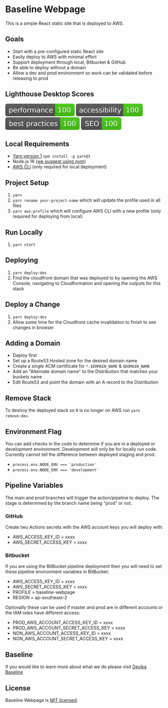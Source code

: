 # Baseline Webpage

This is a simple React static site that is deployed to AWS.

## Goals

* Start with a pre-configured static React site
* Easily deploy to AWS with minimal effort
* Support deployment through local, Bitbucket & GitHub
* Be able to deploy without a domain
* Allow a dev and prod environment so work can be validated before releasing to prod

## Lighthouse Desktop Scores

![Lighthouse Performance](./assets/performance-100-brightgreen.svg)
![Lighthouse Accessibility](./assets/accessibility-100-brightgreen.svg)
![Lighthouse Best Practices](./assets/best-practices-100-brightgreen.svg)
![Lighthouse SEO](./assets/SEO-100-brightgreen.svg)

## Local Requirements

* [Yarn version 1](https://classic.yarnpkg.com/en/docs/install) `npm install -g yarn@1`
* Node.js 16 [(we suggest using nvm)](https://github.com/nvm-sh/nvm#install--update-script) 
* [AWS CLI](https://aws.amazon.com/cli) (only required for local deployment)

## Project Setup

1. `yarn`
2. `yarn rename your-project-name` which will update the profile used in all files
3. `yarn aws:profile` which will configure AWS CLI with a new profile (only required for deploying from local)

## Run Locally

1. `yarn start`

## Deploying

1. `yarn deploy:dev`
2. Find the cloudfront domain that was deployed to by opening the AWS Console, navigating to Cloudformation and opening the outputs for this stack

## Deploy a Change

1. `yarn deploy:dev`
2. Allow some time for the Cloudfront cache invalidation to finish to see changes in browser

## Adding a Domain

* Deploy first
* Set up a Route53 Hosted zone for the desired domain name
* Create a *single* ACM certificate for `*.$DOMAIN_NAME` & `$DOMAIN_NAME` 
* Add an "Alternate domain name" to the Distribution that matches your buckets name
* Edit Route53 and point the domain with an A record to the Distribution

## Remove Stack
To destroy the deployed stack so it is no longer on AWS run `yarn remove:dev`.

## Environment Flag
You can add checks in the code to determine if you are in a deployed or development environment. Development will only be for locally run code. Currently cannot tell the difference between deployed staging and prod.

* `process.env.NODE_ENV === 'production'`
* `process.env.NODE_ENV === 'development'`

## Pipeline Variables
The main and prod branches will trigger the action/pipeline to deploy. The stage is determined by the branch name being "prod" or not.

### GitHub
Create two Actions secrets with the AWS account keys you will deploy with:

* AWS_ACCESS_KEY_ID = xxxx
* AWS_SECRET_ACCESS_KEY = xxxx

### Bitbucket
If you are using the BitBucket pipeline deployment then you will need to set these pipeline environment variables in BitBucket:

* AWS_ACCESS_KEY_ID = xxxx
* AWS_SECRET_ACCESS_KEY = xxxx
* PROFILE = baseline-webpage
* REGION = ap-southeast-2

Optionally these can be used if master and prod are in different accounts or the IAM roles have different access:

* PROD_AWS_ACCOUNT_ACCESS_KEY_ID = xxxx
* PROD_AWS_ACCOUNT_SECRET_ACCESS_KEY = xxxx
* NON_AWS_ACCOUNT_ACCESS_KEY_ID = xxxx
* NON_AWS_ACCOUNT_SECRET_ACCESS_KEY = xxxx

## Baseline

If you would like to learn more about what we do please visit [Devika Baseline](https://devikabaseline.com/)

## License
Baseline Webpage is [MIT licensed](./LICENSE).